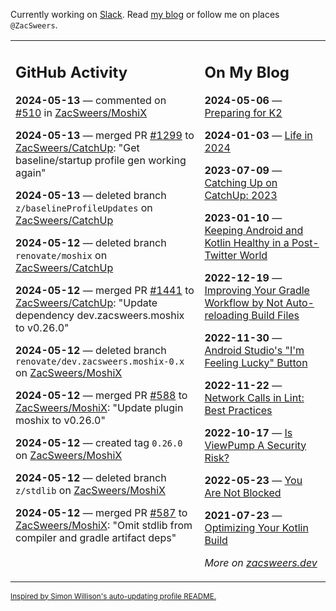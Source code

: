 Currently working on [Slack](https://slack.com/). Read [my blog](https://zacsweers.dev/) or follow me on places `@ZacSweers`.

<table><tr><td valign="top" width="60%">

## GitHub Activity
<!-- githubActivity starts -->
**2024-05-13** — commented on [#510](https://github.com/ZacSweers/MoshiX/pull/510#issuecomment-2106636504) in [ZacSweers/MoshiX](https://github.com/ZacSweers/MoshiX)

**2024-05-13** — merged PR [#1299](https://github.com/ZacSweers/CatchUp/pull/1299) to [ZacSweers/CatchUp](https://github.com/ZacSweers/CatchUp): "Get baseline/startup profile gen working again"

**2024-05-13** — deleted branch `z/baselineProfileUpdates` on [ZacSweers/CatchUp](https://github.com/ZacSweers/CatchUp)

**2024-05-12** — deleted branch `renovate/moshix` on [ZacSweers/CatchUp](https://github.com/ZacSweers/CatchUp)

**2024-05-12** — merged PR [#1441](https://github.com/ZacSweers/CatchUp/pull/1441) to [ZacSweers/CatchUp](https://github.com/ZacSweers/CatchUp): "Update dependency dev.zacsweers.moshix to v0.26.0"

**2024-05-12** — deleted branch `renovate/dev.zacsweers.moshix-0.x` on [ZacSweers/MoshiX](https://github.com/ZacSweers/MoshiX)

**2024-05-12** — merged PR [#588](https://github.com/ZacSweers/MoshiX/pull/588) to [ZacSweers/MoshiX](https://github.com/ZacSweers/MoshiX): "Update plugin moshix to v0.26.0"

**2024-05-12** — created tag `0.26.0` on [ZacSweers/MoshiX](https://github.com/ZacSweers/MoshiX)

**2024-05-12** — deleted branch `z/stdlib` on [ZacSweers/MoshiX](https://github.com/ZacSweers/MoshiX)

**2024-05-12** — merged PR [#587](https://github.com/ZacSweers/MoshiX/pull/587) to [ZacSweers/MoshiX](https://github.com/ZacSweers/MoshiX): "Omit stdlib from compiler and gradle artifact deps"
<!-- githubActivity ends -->
</td><td valign="top" width="40%">

## On My Blog
<!-- blog starts -->
**2024-05-06** — [Preparing for K2](https://www.zacsweers.dev/preparing-for-k2/)

**2024-01-03** — [Life in 2024](https://www.zacsweers.dev/life-in-2024/)

**2023-07-09** — [Catching Up on CatchUp: 2023](https://www.zacsweers.dev/catching-up-on-catchup-2023/)

**2023-01-10** — [Keeping Android and Kotlin Healthy in a Post-Twitter World](https://www.zacsweers.dev/keeping-android-healthy/)

**2022-12-19** — [Improving Your Gradle Workflow by Not Auto-reloading Build Files](https://www.zacsweers.dev/improving-your-workflow-by-not-auto-reloading-build-files/)

**2022-11-30** — [Android Studio's "I'm Feeling Lucky" Button](https://www.zacsweers.dev/android-studios-im-feeling-lucky-button/)

**2022-11-22** — [Network Calls in Lint: Best Practices](https://www.zacsweers.dev/network-calls-in-lint-best-practices/)

**2022-10-17** — [Is ViewPump A Security Risk?](https://www.zacsweers.dev/is-viewpump-a-security-risk/)

**2022-05-23** — [You Are Not Blocked](https://www.zacsweers.dev/you-are-not-blocked/)

**2021-07-23** — [Optimizing Your Kotlin Build](https://www.zacsweers.dev/optimizing-your-kotlin-build/)
<!-- blog ends -->
_More on [zacsweers.dev](https://zacsweers.dev/)_
</td></tr></table>

<sub><a href="https://simonwillison.net/2020/Jul/10/self-updating-profile-readme/">Inspired by Simon Willison's auto-updating profile README.</a></sub>